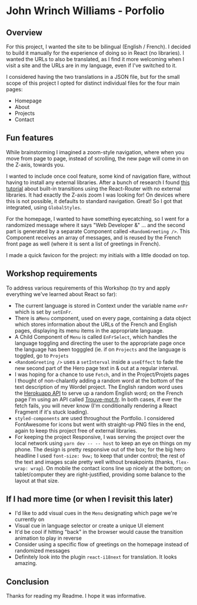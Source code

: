 # John Wrinch Williams - Porfolio

## Overview
For this project, I wanted the site to be bilingual (English / French).  I decided to build it manually for the experience of doing so in React (no libraries). I wanted the URLs to also be translated, as I find it more welcoming when I visit a site and the URLs are in my language, even if I've switched to it.

I considered having the two translations in a JSON file, but for the small scope of this project I opted for distinct individual files for the four main pages: 

* Homepage
* About
* Projects
* Contact

## Fun features
While brainstorming I imagined a zoom-style navigation, where when you move from page to page, instead of scrolling, the new page will come in on the Z-axis, towards you.

I wanted to include once cool feature, some kind of navigation flare, without having to install any external libraries.  After a bunch of research I found [this tutorial](https://javascript.plainenglish.io/page-transitions-in-reactjs-with-react-router-v6-and-the-built-in-view-transitions-api-no-73ab52c6fd7b) about built-in transitions using the React-Router with no external libraries.  It had exactly the Z-axis zoom I was looking for!  On devices where this is not possible, it defaults to standard navigation.  Great!  So I got that integrated, using ```GlobalStyles```.

For the homepage, I wanted to have something eyecatching, so I went for a randomized message where it says "Web Developer &" ... and the second part is generated by a separate Component called ```<RandomGreeting />```.  This Component receives an array of messages, and is reused by the French front page as well (where it is sent a list of greetings in French).

I made a quick favicon for the project: my initials with a little doodad on top.

## Workshop requirements
To address various requirements of this Workshop (to try and apply everything we've learned about React so far):

* The current language is stored in Context under the variable name ```enFr``` which is set by ```setEnFr```.
* There is a```Menu``` component, used on every page, containing a data object which stores information about the URLs of the French and English pages, displaying its menu items in the appropriate language.
* A Child Component of ```Menu``` is called ```EnFrSelect```, which handles the language toggling and directing the user to the appropriate page once the language has been togggled (ie. if on ```Projects``` and the language is toggled, go to ```Projets```
* ```<RandomGreeting />``` uses a ```setInterval``` inside a ```useEffect``` to fade the new second part of the Hero page text in & out at a regular interval.
* I was hoping for a chance to use ```Fetch```, and in the Project/Projets pages I thought of non-chalantly adding a random word at the bottom of the text description of my Wordel project.  The English random word uses the [Herokuapp API](https://random-word-api.herokuapp.com/word) to serve up a random English word; on the French page I'm using an API called [Trouve-mot.fr](https://trouve-mot.fr/api/random).  In both cases, if ever the fetch fails, you will never know (I'm conditionally rendering a React Fragment if it's stuck loading).
* ```styled-components``` are used throughout the Portfolio.  I considered FontAwesome for icons but went with straight-up PNG files in the end, again to keep this project free of external libraries.
* For keeping the project Responsive, I was serving the project over the local network using ```yarn dev -- -- host``` to keep an eye on things on my phone.  The design is pretty responsive out of the box; for the big hero headline I used ```font-size: 9vw;``` to keep that under control; the rest of the text and images scale pretty well without breakpoints (thanks, ```flex-wrap: wrap```).  On mobile the contact icons line up nicely at the bottom; on tablet/computer they are right-justified, providing some balance to the layout at that size.

## If I had more time (or when I revisit this later)

* I'd like to add visual cues in the ```Menu``` designating which page we're currently on
* Visual cue in language selector or create a unique UI element
* It'd be cool if hitting "back" in the browser would cause the transition animation to play in reverse
* Consider using a specific flow of greetings on the homepage instead of randomized messages
* Definitely look into the plugin ```react-i18next``` for translation.  It looks amazing.
  
## Conclusion
Thanks for reading my Readme.  I hope it was informative.